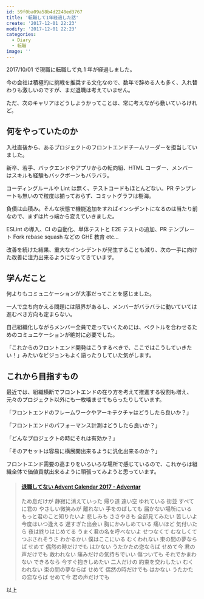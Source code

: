 ```yaml
---
id: 59f0ba09a58b4d2248ed3767
title: '転職して1年経過した話'
create: '2017-12-01 22:23'
modify: '2017-12-01 22:23'
categories:
  - Diary
  - 転職
image: ''
---
```


2017/10/01 で現職に転職して丸 1 年が経過しました。

今の会社は積極的に挑戦を推奨する文化なので、数年で辞める人も多く、入れ替わりも激しいのですが、まだ退職は考えていません。

ただ、次のキャリアはどうしようかってことは、常に考えながら動いているけれど。

<!-- more -->

## 何をやっていたのか

入社直後から、あるプロジェクトのフロントエンドチームリーダーを担当していました。

新卒、若手、バックエンドやアプリからの転向組、HTML コーダー、メンバーはスキルも経験もバックボーンもバラバラ。

コーディングルールや Lint は無く、テストコードもほとんどない。PR テンプレートも無いので粒度は揃っておらず、コミットグラフは樹海。

負債は山積み。そんな状態で機能追加をすればインシデントになるのは当たり前なので、まずは片っ端から変えていきました。

ESLint の導入、CI の自動化、単体テストと E2E テストの追加、PR テンプレート Fork rebase squash などの GHE 教育 etc...

改善を続けた結果、重大なインシデントが発生することも減り、次の一手に向けた改善に注力出来るようになってきています。

## 学んだこと

何よりもコミュニケーションが大事だってことを感じました。

一人で立ち向かえる問題には限界があるし、メンバーがバラバラに動いていては進むべき方向も定まらない。

自己組織化しながらメンバー全員で走っていくためには、ベクトルを合わせるためのコミュニケーションが絶対に必要でした。

「これからのフロントエンド開発はこうするべきで、ここではこうしていきたい！」みたいなビジョンもよく語ったりしていた気がします。

## これから目指すもの

最近では、組織横断でフロントエンドの在り方を考えて推進する役割も増え、元々のプロジェクト以外にも一枚噛ませてもらったりしています。

「フロントエンドのフレームワークやアーキテクチャはどうしたら良いか？」

「フロントエンドのパフォーマンス計測はどうしたら良いか？」

「どんなプロジェクトの時にそれは有効か？」

「そのアセットは容易に横展開出来るように汎化出来るのか？」

フロントエンド需要の高まりをいろいろな場所で感じているので、これからは組織全体で価値貢献出来るように頑張ってみようと思っています。

<blockquote class="embedly-card" data-card-key="efc9713d77434ae8b88ef22dda0a91e8" data-card-controls="0" data-card-type="article" data-card-align="left"><h4><a href="https://adventar.org/calendars/2459">退職してない Advent Calendar 2017 - Adventar</a></h4><p>ため息だけが 静寂に消えていった 帰り道 遠い空 ゆれている 街並 すべてに君の やさしい微笑みが 離れない 手をのばしても 届かない場所にいる もっと君のこと知りたいよ 悲しみも ささやきも 全部見てみたい 苦しいよ 今度はいつ逢える 遅すぎた出会い 胸にかみしめている 痛いほど 気付いたら 夜は終りはじめてる うまく君の名を呼べないよ せつなくて むなしくて つぶされそうさ わかるかい 僕はここにいる むくわれない 束の間の夢ならば せめて 偶然の時だけでも はかない うたかたの恋ならば せめて今 君の声だけでも 救われない 痛みだけの気持ちでいい 傷ついても それでかまわない できるなら 今すぐ抱きしめたい 二人だけの 約束を交わしたい むくわれない 束の間の夢ならば せめて 偶然の時だけでも はかない うたかたの恋ならば せめて今 君の声だけでも</p></blockquote>

以上
